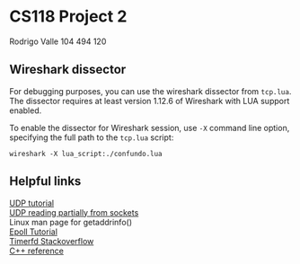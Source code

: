# CS118 Project 2
Rodrigo Valle
104 494 120

## Wireshark dissector

For debugging purposes, you can use the wireshark dissector from `tcp.lua`.
The dissector requires at least version 1.12.6 of Wireshark with LUA support
enabled.

To enable the dissector for Wireshark session, use `-X` command line option,
specifying the full path to the `tcp.lua` script:

    wireshark -X lua_script:./confundo.lua

## Helpful links
[UDP tutorial](http://www.microhowto.info/howto/send_a_udp_datagram_in_c.html)  
[UDP reading partially from sockets](http://stackoverflow.com/questions/3069204)  
Linux man page for getaddrinfo()  
[Epoll Tutorial](https://banu.com/blog/2/how-to-use-epoll-a-complete-example-in-c/)  
[Timerfd Stackoverflow](https://stackoverflow.com/questions/12102740)  
[C++ reference](https://duckduckgo.com/?q=c%2B%2B+reference&ia=cheatsheet)
